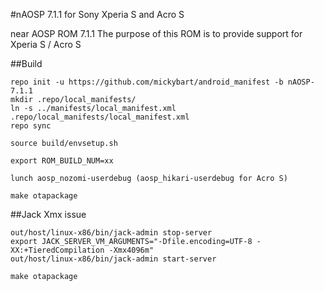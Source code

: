 #nAOSP 7.1.1 for Sony Xperia S and Acro S

near AOSP ROM 7.1.1
The purpose of this ROM is to provide support for Xperia S / Acro S

##Build

```
repo init -u https://github.com/mickybart/android_manifest -b nAOSP-7.1.1
mkdir .repo/local_manifests/
ln -s ../manifests/local_manifest.xml .repo/local_manifests/local_manifest.xml
repo sync

source build/envsetup.sh

export ROM_BUILD_NUM=xx

lunch aosp_nozomi-userdebug (aosp_hikari-userdebug for Acro S)

make otapackage
```

##Jack Xmx issue

```
out/host/linux-x86/bin/jack-admin stop-server
export JACK_SERVER_VM_ARGUMENTS="-Dfile.encoding=UTF-8 -XX:+TieredCompilation -Xmx4096m"
out/host/linux-x86/bin/jack-admin start-server

make otapackage
```
